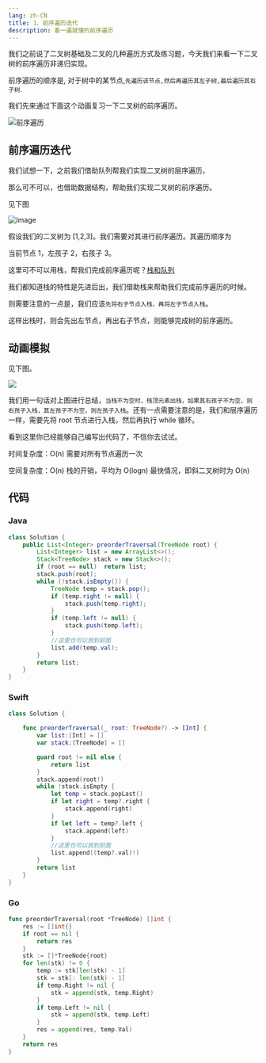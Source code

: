 ```yaml
---
lang: zh-CN
title: 1、前序遍历迭代
description: 看一遍就懂的前序遍历
---
```


我们之前说了二叉树基础及二叉的几种遍历方式及练习题，今天我们来看一下二叉树的前序遍历非递归实现。

前序遍历的顺序是, 对于树中的某节点,`先遍历该节点,然后再遍历其左子树,最后遍历其右子树`.

我们先来通过下面这个动画复习一下二叉树的前序遍历。

![前序遍历](https://chengxuchu-1301103198.cos.ap-beijing.myqcloud.com/Photo/202304162339853.gif)

## 前序遍历迭代

我们试想一下，之前我们借助队列帮我们实现二叉树的层序遍历，

那么可不可以，也借助数据结构，帮助我们实现二叉树的前序遍历。

见下图

![image](https://chengxuchu-1301103198.cos.ap-beijing.myqcloud.com/Photo/202304162339535.png)

假设我们的二叉树为 [1,2,3]。我们需要对其进行前序遍历。其遍历顺序为

当前节点 1，左孩子 2，右孩子 3。

这里可不可以用栈，帮我们完成前序遍历呢？[栈和队列](../01-数据结构/栈和队列.md)

我们都知道栈的特性是先进后出，我们借助栈来帮助我们完成前序遍历的时候。

则需要注意的一点是，我们应该`先将右子节点入栈，再将左子节点入栈`。

这样出栈时，则会先出左节点，再出右子节点，则能够完成树的前序遍历。

## 动画模拟

见下图。

![](https://chengxuchu-1301103198.cos.ap-beijing.myqcloud.com/Photo/202304162338509.gif)

我们用一句话对上图进行总结，`当栈不为空时，栈顶元素出栈，如果其右孩子不为空，则右孩子入栈，其左孩子不为空，则左孩子入栈`。还有一点需要注意的是，我们和层序遍历一样，需要先将 root 节点进行入栈，然后再执行 while 循环。

看到这里你已经能够自己编写出代码了，不信你去试试。

时间复杂度：O(n) 需要对所有节点遍历一次

空间复杂度：O(n) 栈的开销，平均为 O(logn) 最快情况，即斜二叉树时为 O(n)

## 代码

### Java

```java
class Solution {
    public List<Integer> preorderTraversal(TreeNode root) {
        List<Integer> list = new ArrayList<>();
        Stack<TreeNode> stack = new Stack<>();
        if (root == null)  return list;
        stack.push(root);
        while (!stack.isEmpty()) {
            TreeNode temp = stack.pop();
            if (temp.right != null) {
                stack.push(temp.right);
            }
            if (temp.left != null) {
                stack.push(temp.left);
            }
            //这里也可以放到前面
            list.add(temp.val);
        }
        return list;
    }
}
```

### Swift

```swift
class Solution {

    func preorderTraversal(_ root: TreeNode?) -> [Int] {
        var list:[Int] = []
        var stack:[TreeNode] = []

        guard root != nil else {
            return list
        }
        stack.append(root!)
        while !stack.isEmpty {
            let temp = stack.popLast()
            if let right = temp?.right {
                stack.append(right)
            }
            if let left = temp?.left {
                stack.append(left)
            }
            //这里也可以放到前面
            list.append((temp?.val)!)
        }
        return list
    }
}
```

### Go

```go
func preorderTraversal(root *TreeNode) []int {
    res := []int{}
    if root == nil {
        return res
    }
    stk := []*TreeNode{root}
    for len(stk) != 0 {
        temp := stk[len(stk) - 1]
        stk = stk[: len(stk) - 1]
        if temp.Right != nil {
            stk = append(stk, temp.Right)
        }
        if temp.Left != nil {
            stk = append(stk, temp.Left)
        }
        res = append(res, temp.Val)
    }
    return res
}
```
